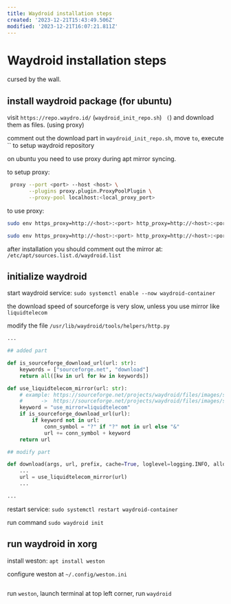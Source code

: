 ```yaml
---
title: Waydroid installation steps
created: '2023-12-21T15:43:49.506Z'
modified: '2023-12-21T16:07:21.811Z'
---
```


# Waydroid installation steps

cursed by the wall.

## install waydroid package (for ubuntu)

visit `https://repo.waydro.id/` (`waydroid_init_repo.sh`) `` (``) and download them as files. (using proxy)

comment out the download part in `waydroid_init_repo.sh`, move `` to ``, execute `` to setup waydroid repository

on ubuntu you need to use proxy during apt mirror syncing.

to setup proxy:

```bash
 proxy --port <port> --host <host> \
       --plugins proxy.plugin.ProxyPoolPlugin \
       --proxy-pool localhost:<local_proxy_port>
```

to use proxy:

```bash
sudo env https_proxy=http://<host>:<port> http_proxy=http://<host>:<port> all_proxy=http://<host>:<port> apt update

sudo env https_proxy=http://<host>:<port> http_proxy=http://<host>:<port> all_proxy=http://<host>:<port> apt install waydroid -y
```

after installation you should comment out the mirror at: `/etc/apt/sources.list.d/waydroid.list`

## initialize waydroid

start waydroid service: `sudo systemctl enable --now waydroid-container`

the download speed of sourceforge is very slow, unless you use mirror like `liquidtelecom`

modify the file `/usr/lib/waydroid/tools/helpers/http.py`

```python
...

## added part

def is_sourceforge_download_url(url: str):
    keywords = ["sourceforge.net", "download"]
    return all([kw in url for kw in keywords])

def use_liquidtelecom_mirror(url: str):
    # example: https://sourceforge.net/projects/waydroid/files/images/system/lineage/waydroid_x86_64/lineage-18.1-20231216-VANILLA-waydroid_x86_64-system.zip/download
    #      ->  https://sourceforge.net/projects/waydroid/files/images/system/lineage/waydroid_x86_64/lineage-18.1-20231216-VANILLA-waydroid_x86_64-system.zip/download?use_mirror=liquidtelecom
    keyword = "use_mirror=liquidtelecom"
    if is_sourceforge_download_url(url):
        if keyword not in url:
            conn_symbol = "?" if "?" not in url else "&"
            url += conn_symbol + keyword
    return url

## modify part

def download(args, url, prefix, cache=True, loglevel=logging.INFO, allow_404=False):
    ...
    url = use_liquidtelecom_mirror(url)
    ...

...
```

restart service: `sudo systemctl restart waydroid-container`

run command `sudo waydroid init`

## run waydroid in xorg

install weston: `apt install weston`

configure weston at `~/.config/weston.ini`

```toml

```

run `weston`, launch terminal at top left corner, run `waydroid`

